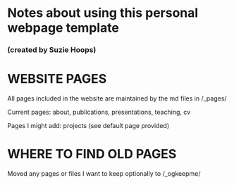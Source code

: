 # Notes about using this personal webpage template
### (created by Suzie Hoops)

# WEBSITE PAGES
All pages included in the website are maintained by the md files in /_pages/

Current pages: about, publications, presentations, teaching, cv

Pages I might add: projects (see default page provided)

# WHERE TO FIND OLD PAGES
Moved any pages or files I want to keep optionally to /_ogkeepme/